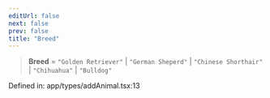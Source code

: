 ```yaml
---
editUrl: false
next: false
prev: false
title: "Breed"
---
```


> **Breed** = `"Golden Retriever"` \| `"German Sheperd"` \| `"Chinese Shorthair"` \| `"Chihuahua"` \| `"Bulldog"`

Defined in: app/types/addAnimal.tsx:13
